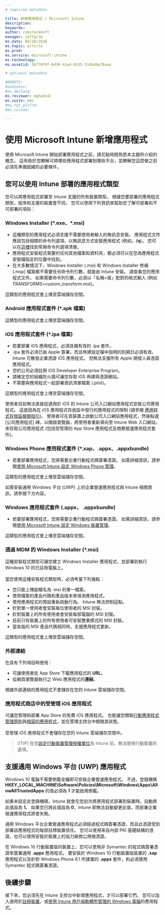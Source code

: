 ```yaml
---
# required metadata

title: 新增應用程式 | Microsoft Intune
description:
keywords:
author: robstackmsft
manager: jeffgilb
ms.date: 04/28/2016
ms.topic: article
ms.prod:
ms.service: microsoft-intune
ms.technology:
ms.assetid: 2b770f4f-6d36-41e4-b535-514b46e29aaa

# optional metadata

#ROBOTS:
#audience:
#ms.devlang:
ms.reviewer: mghadial
ms.suite: ems
#ms.tgt_pltfrm:
#ms.custom:

---
```


# 使用 Microsoft Intune 新增應用程式
使用 Microsoft Intune 開始部署應用程式之前，請花點時間熟悉本主題所介紹的概念。 這有助於您瞭解可將哪些應用程式部署到哪些平台，並瞭解您這麼做之前必須先準備就緒的必要條件。

## 您可以使用 Intune 部署的應用程式類型
您可以將應用程式部署至 Intune 支援的所有裝置類型。 根據您要部署的應用程式類型，程序和支援的裝置會不同。 您可以使用下列資訊來幫助您了解可部署和不可部署的項目：


### **Windows Installer (&#42;.exe、&#42;.msi)**
- 這種類型的應用程式必須支援不需要使用者輸入的無訊息安裝。 應用程式文件應該包括相關的命令列選項，以無訊息方式安裝應用程式 (例如，**/q**)。 您可以在[這裡](https://support.microsoft.com/en-us/kb/227091)找到常用命令列選項清單。
- 應用程式安裝程式需要的任何其他檔案和資料夾，都必須可以在您為應用程式安裝檔指定的位置中找到。
- 在大多數情況下，Windows Installer (.msi) 和 Windows Installer 修補 (.msp) 檔案都不需要任何命令列引數，就能由 Intune 安裝。 請查看您的應用程式文件。 如果需要命令列引數，必須以「名稱=值」配對的格式輸入 (例如 TRANSFORMS=custom_transform.mst)。

這類型的應用程式會上傳至雲端儲存空間。
### **Android 應用程式套件 (&#42;.apk 檔案)**
這類型的應用程式會上傳至雲端儲存空間。
### **iOS 應用程式套件 (&#42;.ipa 檔案)**
- 若要部署 iOS 應用程式，必須具備有效的 .ipa 套件。
- .ipa 套件必須已由 Apple 簽署，而且佈建設定檔中指明的到期日必須有效。 Intune 可散發企業憑證 iOS 應用程式。 但無法支援所有 Apple 開發人員憑證應用程式。
- 您的公司必須註冊 iOS Developer Enterprise Program。
- 請確定您的組織防火牆可讓您存取 iOS 佈建與憑證網站。
- 不需要與應用程式一起部署資訊清單檔案 (.plist)。

這類型的應用程式會上傳至雲端儲存空間。

使用者目前無法直接從適用於 iOS 的 Intune 公司入口網站應用程式安裝公司應用程式。 這是因為在 iOS 應用程式存放區中發行的應用程式的限制 (請參閱 [應用程式存放區檢閱指引](https://developer.apple.com/app-store/review/guidelines/))。 使用者可在其裝置上啟動公司入口網站應用程式，然後點選 [公司應用程式] 磚，以開啟瀏覽器，將使用者重新導向至 Intune Web 入口網站，來存取公司應用程式 (包括受管理的 App Store 應用程式及商務營運應用程式套件)。

### **Windows Phone 應用程式套件 (&#42;.xap、.appx、.appxbundle)**
- 若要部署應用程式，您將需要企業行動程式碼簽署憑證。 如需詳細資訊，請參閱[使用 Microsoft Intune 設定 Windows Phone 管理](set-up-windows-phone-management-with-microsoft-intune.md)。

這類型的應用程式會上傳至雲端儲存空間。

如需安裝通用 Windows 平台 (UWP) 上的企業營運應用程式與 Intune 相關資訊，請參閱下方內容。

### **Windows 應用程式套件 (.appx、 .appxbundle)**
- 若要部署應用程式，您將需要企業行動程式碼簽署憑證。 如需詳細資訊，請參閱[使用 Microsoft Intune 設定 Windows 裝置管理](set-up-windows-device-management-with-microsoft-intune.md)。

這類型的應用程式會上傳至雲端儲存空間。
### **透過 MDM 的 Windows Installer (&#42;.msi)**
這種安裝程式類型可讓您建立 Windows Installer 應用程式，並部署到執行 Windows 10 的已註冊電腦上。<br /><br />當您使用這種安裝程式類型時，必須考量下列幾點：
- 您只能上傳副檔名為 .msi 的單一檔案。
- 使用檔案的產品代碼和產品版本來偵測應用程式。
- 使用應用程式的預設重新啟動行為。 Intune 無法控制這點。
- 針對單一使用者會安裝每位使用者的 MSI 封裝。
- 針對裝置上的所有使用者會安裝每部電腦的 MSI 封裝。
- 目前只有裝置上的所有使用者可安裝雙重模式的 MSI 封裝。
- 當各版的 MSI 產品代碼相同時，支援應用程式更新。

這類型的應用程式會上傳至雲端儲存空間。
### **外部連結**
在具有下列項目時使用：
- 可讓使用者從 App Store 下載應用程式的 **URL**。
- 從網頁瀏覽器執行之 Ｗeb 應用程式的**連結**。

根據外部連結的應用程式不會儲存在您的 Intune 雲端儲存空間。
### **應用程式商店中的受管理 iOS 應用程式**
可讓您管理和部署 App Store 的免費 iOS 應用程式。 也能讓您關聯[行動應用程式管理原則](configure-and-deploy-mobile-application-management-policies-in-the-microsoft-intune-console.md)與[相容的應用程式](https://www.microsoft.com/en-us/server-cloud/products/microsoft-intune/partners.aspx)，並在管理主控台中檢閱其狀態。<br /><br />受管理 iOS 應用程式不會儲存在您的 Intune 雲端儲存空間中。
> [!TIP] 在您[設定行動裝置管理授權單位](get-ready-to-enroll-devices-in-microsoft-intune.md)為 Intune 前，無法使用行動裝置的選項。

## 支援通用 Windows 平台 (UWP) 應用程式
Windows 10 電腦不需要側載金鑰即可安裝企業營運應用程式。 不過，登錄機碼 **HKEY_LOCAL_MACHINE\Software\Policies\Microsoft\Windows\Appx\AllowAllTrustedApps** 的值必須為 **1** 才能啟用側載。

如果未設定此登錄機碼，Intune 就會在您初次將應用程式部署到裝置時，自動將此值設為 **1**。 如果您已將此值設為 **0**，Intune 即無法自動變更此值，而部署企業營運應用程式將會失敗。

通用 Windows 平台企業營運應用程式必須經過程式碼簽署憑證，而且此憑證受到部署該應用程式的每部目標裝置信任。 您可以使用來自內部 PKI 基礎結構的憑證，也可以使用安裝於裝置上的協力廠商公用根憑證。

在 Windows 10 行動裝置版的裝置上，您可以使用非 Symantec 的程式碼簽署憑證來簽署通用 **.appx** 應用程式。 要安裝於 Windows 10 行動裝置版裝置的 **.xap** 應用程式以及針對 Windows Phone 8.1 所建置的 **.appx** 套件，則必須使用 Symantec 程式碼簽署憑證。

## 後續步驟 

接下來，您必須先在 Intune 主控台中新增應用程式，才可以部署它們。 您可以加入適用於[註冊裝置](add-apps-for-mobile-devices-in-microsoft-intune.md)，或[使用 Intune 用戶端軟體所管理的 Windows 電腦](add-apps-for-windows-pcs-in-microsoft-intune.md)的應用程式。

<!--HONumber=Jun16_HO2-->


